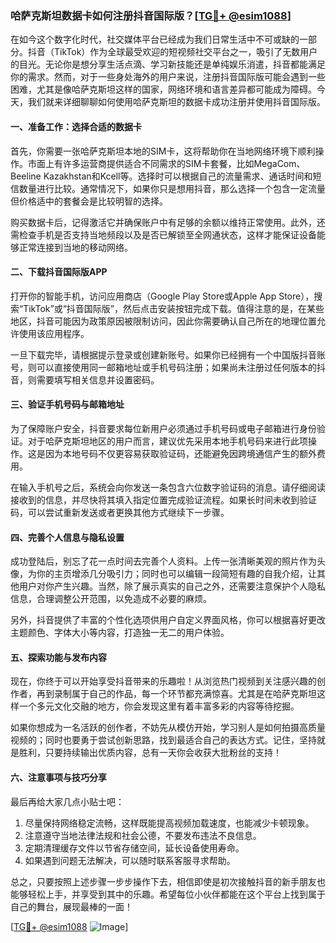 ### 哈萨克斯坦数据卡如何注册抖音国际版？[[TG💪+ @esim1088](https://t.me/s/esim1088)]

在如今这个数字化时代，社交媒体平台已经成为我们日常生活中不可或缺的一部分。抖音（TikTok）作为全球最受欢迎的短视频社交平台之一，吸引了无数用户的目光。无论你是想分享生活点滴、学习新技能还是单纯娱乐消遣，抖音都能满足你的需求。然而，对于一些身处海外的用户来说，注册抖音国际版可能会遇到一些困难，尤其是像哈萨克斯坦这样的国家，网络环境和语言差异都可能成为障碍。今天，我们就来详细聊聊如何使用哈萨克斯坦的数据卡成功注册并使用抖音国际版。

#### 一、准备工作：选择合适的数据卡

首先，你需要一张哈萨克斯坦本地的SIM卡，这将帮助你在当地网络环境下顺利操作。市面上有许多运营商提供适合不同需求的SIM卡套餐，比如MegaCom、Beeline Kazakhstan和Kcell等。选择时可以根据自己的流量需求、通话时间和短信数量进行比较。通常情况下，如果你只是想用抖音，那么选择一个包含一定流量但价格适中的套餐会是比较明智的选择。

购买数据卡后，记得激活它并确保账户中有足够的余额以维持正常使用。此外，还需检查手机是否支持当地频段以及是否已解锁至全网通状态，这样才能保证设备能够正常连接到当地的移动网络。

#### 二、下载抖音国际版APP

打开你的智能手机，访问应用商店（Google Play Store或Apple App Store），搜索“TikTok”或“抖音国际版”，然后点击安装按钮完成下载。值得注意的是，在某些地区，抖音可能因为政策原因被限制访问，因此你需要确认自己所在的地理位置允许使用该应用程序。

一旦下载完毕，请根据提示登录或创建新账号。如果你已经拥有一个中国版抖音账号，则可以直接使用同一邮箱地址或手机号码注册；如果尚未注册过任何版本的抖音，则需要填写相关信息并设置密码。

#### 三、验证手机号码与邮箱地址

为了保障账户安全，抖音要求每位新用户必须通过手机号码或电子邮箱进行身份验证。对于哈萨克斯坦地区的用户而言，建议优先采用本地手机号码来进行此项操作。这是因为本地号码不仅更容易获取验证码，还能避免因跨境通信产生的额外费用。

在输入手机号之后，系统会向你发送一条包含六位数字验证码的消息。请仔细阅读接收到的信息，并尽快将其填入指定位置完成验证流程。如果长时间未收到验证码，可以尝试重新发送或者更换其他方式继续下一步骤。

#### 四、完善个人信息与隐私设置

成功登陆后，别忘了花一点时间去完善个人资料。上传一张清晰美观的照片作为头像，为你的主页增添几分吸引力；同时也可以编辑一段简短有趣的自我介绍，让其他用户对你产生兴趣。当然，除了展示真实的自己之外，还需要注意保护个人隐私信息，合理调整公开范围，以免造成不必要的麻烦。

另外，抖音提供了丰富的个性化选项供用户自定义界面风格，你可以根据喜好更改主题颜色、字体大小等内容，打造独一无二的用户体验。

#### 五、探索功能与发布内容

现在，你终于可以开始享受抖音带来的乐趣啦！从浏览热门视频到关注感兴趣的创作者，再到录制属于自己的作品，每一个环节都充满惊喜。尤其是在哈萨克斯坦这样一个多元文化交融的地方，你会发现这里有着丰富多彩的内容等待挖掘。

如果你想成为一名活跃的创作者，不妨先从模仿开始，学习别人是如何拍摄高质量视频的；同时也要勇于尝试创新思路，找到最适合自己的表达方式。记住，坚持就是胜利，只要持续输出优质内容，总有一天你会收获大批粉丝的支持！

#### 六、注意事项与技巧分享

最后再给大家几点小贴士吧：
1. 尽量保持网络稳定流畅，这样既能提高视频加载速度，也能减少卡顿现象。
2. 注意遵守当地法律法规和社会公德，不要发布违法不良信息。
3. 定期清理缓存文件以节省存储空间，延长设备使用寿命。
4. 如果遇到问题无法解决，可以随时联系客服寻求帮助。

总之，只要按照上述步骤一步步操作下去，相信即使是初次接触抖音的新手朋友也能够轻松上手，并享受到其中的乐趣。希望每位小伙伴都能在这个平台上找到属于自己的舞台，展现最棒的一面！

[[TG💪+ @esim1088](https://t.me/s/esim1088) ![Image](https://i.postimg.cc/4NQfJmqS/Snipaste-2025-05-13-00-14-12.png)]